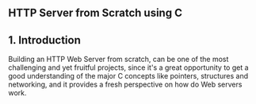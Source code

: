 ## HTTP Server from Scratch using C

## 1. Introduction
Building an HTTP Web Server from scratch, can be one of the most challenging and yet fruitful projects, since it's a great opportunity to get a good understanding of the major C concepts like pointers, structures and networking, and it provides a fresh perspective on how do Web servers work.


